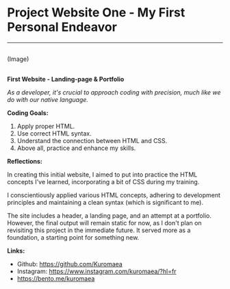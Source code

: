 # Project Website One - My First Personal Endeavor

---

## 
(Image)
## 

**First Website - Landing-page & Portfolio**

*As a developer, it's crucial to approach coding with precision, much like we do with our native language.*

**Coding Goals:**

1. Apply proper HTML.
2. Use correct HTML syntax.
3. Understand the connection between HTML and CSS.
4. Above all, practice and enhance my skills.

**Reflections:**

In creating this initial website, I aimed to put into practice the HTML concepts I've learned, incorporating a bit of CSS during my training.

I conscientiously applied various HTML concepts, adhering to development principles and maintaining a clean syntax (which is significant to me).

The site includes a header, a landing page, and an attempt at a portfolio. However, the final output will remain static for now, as I don't plan on revisiting this project in the immediate future. It served more as a foundation, a starting point for something new.

**Links:**
  - Github: https://github.com/Kuromaea
  - Instagram: https://www.instagram.com/kuromaea/?hl=fr
  - https://bento.me/kuromaea


